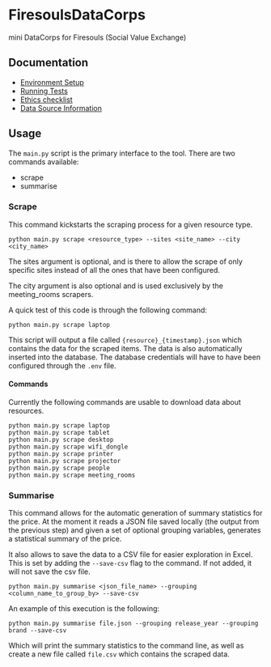 # FiresoulsDataCorps
mini DataCorps for Firesouls (Social Value Exchange)

## Documentation
- [Environment Setup](docs/environment.md)
- [Running Tests](docs/tests.md)
- [Ethics checklist](ETHICS.md)
- [Data Source Information](docs/datasources.md)

## Usage  

The `main.py` script is the primary interface to the tool. There are two commands
available:

- scrape
- summarise


### Scrape  

This command kickstarts the scraping process for a given resource type.

```
python main.py scrape <resource_type> --sites <site_name> --city <city_name>
```

The sites argument is optional, and is there to allow the scrape of only specific sites instead of all the ones that have been configured. 

The city argument is also optional and is used exclusively by the meeting_rooms scrapers.

A quick test of this code is through the following command:  

```
python main.py scrape laptop
```

This script will output a file called `{resource}_{timestamp}.json` which contains the data for the scraped items. The data is also automatically inserted into the database. The database credentials will have to have been configured through the `.env` file.

#### Commands

Currently the following commands are usable to download data about resources.

```
python main.py scrape laptop
python main.py scrape tablet
python main.py scrape desktop
python main.py scrape wifi_dongle
python main.py scrape printer
python main.py scrape projector
python main.py scrape people
python main.py scrape meeting_rooms
```


### Summarise  

This command allows for the automatic generation of summary statistics for the price.
At the moment it reads a JSON file saved locally (the output from the previous step)
and given a set of optional grouping variables, generates a statistical summary of the price.

It also allows to save the data to a CSV file for easier exploration in Excel. This is set
by adding the `--save-csv` flag to the command. If not added, it will not save the csv file.

```
python main.py summarise <json_file_name> --grouping <column_name_to_group_by> --save-csv
```

An example of this execution is the following:

```
python main.py summarise file.json --grouping release_year --grouping brand --save-csv
```

Which will print the summary statistics to the command line, as well as create a new file
called `file.csv` which contains the scraped data.


